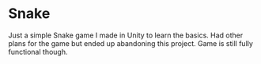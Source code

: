 # Snake

Just a simple Snake game I made in Unity to learn the basics. Had other plans for the game but ended up abandoning this project. Game is still fully functional though.
